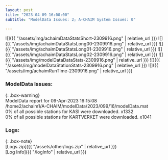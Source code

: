 ```yaml
---
layout: post
title: "2023-04-09 16:00:00"
subtitle: "ModelData Issues: 2; A-CHAIM System Issues: 0"

---
```


![]({{ "/assets/img/achaimDataStatsShort-2309916.png" | relative_url }})
![]({{ "/assets/img/achaimDataStatsLong00-2309916.png" | relative_url }})
![]({{ "/assets/img/achaimDataStatsLong01-2309916.png" | relative_url }})
![]({{ "/assets/img/achaimDataStatsLong02-2309916.png" | relative_url }})
![]({{ "/assets/img/modelDataDataStats-2309916.png" | relative_url }})
![]({{ "/assets/img/modelDataStationStats-2309916.png" | relative_url }})
![]({{ "/assets/img/achaimRunTime-2309916.png" | relative_url }})


### ModelData Issues:  
  
{: .box-warning}  
 ModelData report for 09-Apr-2023 16:15:08   
 /home2/achaim1/A-CHAIM/modelData/2023/099/16/modelData.mat   
 0% of all possible stations for KASI were downloaded. x1332   
 0% of all possible stations for KARTVERKET were downloaded. x1041   
  


### Logs:  
  
{: .box-note}  
[Logs.zip]({{ "/assets/other/logs.zip" | relative_url }})  
[Log Info]({{ "/logInfo" | relative_url }})  
